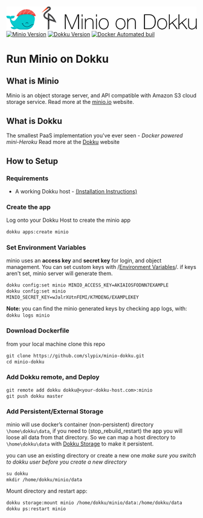 # 
![](header.png)
[![Minio Version](https://img.shields.io/badge/Minio-v2017--03--16T21%3A50%3A32Z-blue.svg)]()  [![Dokku Version](https://img.shields.io/badge/Dokku-v0.9.2-blue.svg)]()  [![Docker Automated buil](https://img.shields.io/docker/automated/jrottenberg/ffmpeg.svg)]()

# Run Minio on Dokku
## What is Minio
Minio is an object storage server, and API compatible with Amazon S3 cloud storage service.
Read more at the [minio.io](https://www.minio.io/) website.

## What is Dokku
The smallest PaaS implementation you've ever seen - _Docker powered mini-Heroku_
Read more at the [Dokku](http://dokku.viewdocs.io/dokku/) website

## How to Setup

### Requirements
* A working Dokku host - [(Installation Instructions)](http://dokku.viewdocs.io/dokku/getting-started/installation/)

### Create the app
Log onto your Dokku Host to create the minio app
```bash
dokku apps:create minio
```

### Set Environment Variables
minio uses an **access key** and **secret key** for login, and object management. You can set custom keys with /[Environment Variables](http://dokku.viewdocs.io/dokku/configuration/environment-variables/)/. if keys aren't set, minio server will generate them.
```
dokku config:set minio MINIO_ACCESS_KEY=AKIAIOSFODNN7EXAMPLE
dokku config:set minio MINIO_SECRET_KEY=wJalrXUtnFEMI/K7MDENG/EXAMPLEKEY
```
**Note:** you can find the minio generated keys by checking app logs, with: `dokku logs minio`

### Download Dockerfile
from your local machine clone this repo
```
git clone https://github.com/slypix/minio-dokku.git
cd minio-dokku
```

### Add Dokku remote, and Deploy
```
git remote add dokku dokku@<your-dokku-host.com>:minio
git push dokku master
```

### Add Persistent/External Storage
minio will use docker’s container (non-persistent) directory `\home\dokku\data`,  if you need to (stop_rebuild_restart) the app you will loose all data from that directory. So we can map a host directory to `\home\dokku\data` with [Dokku Storage](http://dokku.viewdocs.io/dokku/advanced-usage/persistent-storage/) to make it persistent. 

you can use an existing directory or create a new one
_make sure you switch to dokku user before you create a new directory_
```
su dokku
mkdir /home/dokku/minio/data
```
Mount directory and restart app:
```
dokku storage:mount minio /home/dokku/minio/data:/home/dokku/data
dokku ps:restart minio
```
